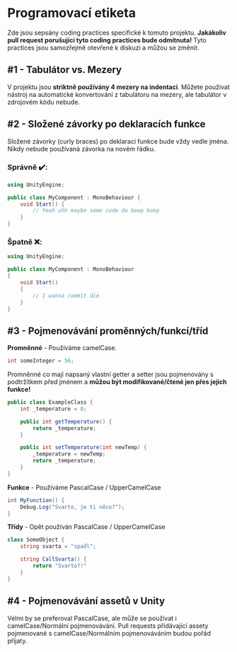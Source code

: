 # Programovací etiketa

Zde jsou sepsány coding practices specifické k tomuto projektu. **Jakákoliv pull request porušující tyto coding practices bude odmítnuta!** Tyto practices jsou samozřejmě otevřené k diskuzi a můžou se změnit.

## \#1 - Tabulátor vs. Mezery

V projektu jsou **striktně používány 4 mezery na indentaci**. Můžete používat nástroj na automatické konvertování z tabulátoru na mezery, ale tabulátor v zdrojovém kódu nebude.

## \#2 - Složené závorky po deklaracích funkce

Složené závorky (curly braces) po deklaraci funkce bude vždy vedle jména. Nikdy nebude používaná závorka na novém řádku.

### Správně ✔️: 
```C#
using UnityEngine;

public class MyComponent : MonoBehaviour {
    void Start() {
        // Yeah uhh maybe some code do beep boop
    }
}
```

### Špatně ❌:
```C#
using UnityEngine;

public class MyComponent : MonoBehaviour
{
    void Start()
    {
        // I wanna commit die
    }
}
```

## \#3 - Pojmenovávání proměnných/funkcí/tříd

**Promněnné** - Používáme camelCase.

```C#
int someInteger = 56;
```

Promněnné co mají napsaný vlastní getter a setter jsou pojmenovány s podtržítkem před jménem a **můžou být modifikované/čtené jen přes jejich funkce!**

```C#
public class ExampleClass {
    int _temperature = 0;

    public int getTemperature() {
        return _temperature;
    }

    public int setTemperature(int newTemp) {
        _temperature = newTemp;
        return _temperature;
    }
}
```


**Funkce** - Používáme PascalCase / UpperCamelCase

```C#
int MyFunction() {
    Debug.Log("Svarto, je ti něco?");
}
```

**Třídy** - Opět používán PascalCase / UpperCamelCase

```C#
class SomeObject {
    string svarta = "spadl";

    string CallSvarta() {
        return "Svarto?!"
    }
}
```

## \#4 - Pojmenovávání assetů v Unity

Velmi by se preferoval PascalCase, ale může se používat i camelCase/Normální pojmenovávání. Pull requests přidávající assety pojmenované s camelCase/Normálním pojmenováváním budou pořád přijaty.
